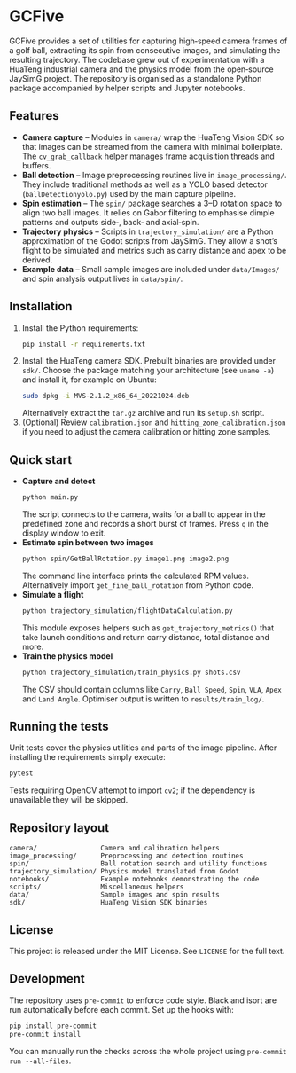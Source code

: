 # GCFive

GCFive provides a set of utilities for capturing high‑speed camera frames of a golf ball, extracting its spin from consecutive images, and simulating the resulting trajectory. The codebase grew out of experimentation with a HuaTeng industrial camera and the physics model from the open‑source JaySimG project. The repository is organised as a standalone Python package accompanied by helper scripts and Jupyter notebooks.

## Features

- **Camera capture** &ndash; Modules in `camera/` wrap the HuaTeng Vision SDK so that images can be streamed from the camera with minimal boilerplate. The `cv_grab_callback` helper manages frame acquisition threads and buffers.
- **Ball detection** &ndash; Image preprocessing routines live in `image_processing/`. They include traditional methods as well as a YOLO based detector (`ballDetectionyolo.py`) used by the main capture pipeline.
- **Spin estimation** &ndash; The `spin/` package searches a 3&ndash;D rotation space to align two ball images. It relies on Gabor filtering to emphasise dimple patterns and outputs side‑, back‑ and axial‑spin.
- **Trajectory physics** &ndash; Scripts in `trajectory_simulation/` are a Python approximation of the Godot scripts from JaySimG. They allow a shot’s flight to be simulated and metrics such as carry distance and apex to be derived.
- **Example data** &ndash; Small sample images are included under `data/Images/` and spin analysis output lives in `data/spin/`.

## Installation

1. Install the Python requirements:
   ```bash
   pip install -r requirements.txt
   ```
2. Install the HuaTeng camera SDK. Prebuilt binaries are provided under `sdk/`. Choose the package matching your architecture (see `uname -a`) and install it, for example on Ubuntu:
   ```bash
   sudo dpkg -i MVS-2.1.2_x86_64_20221024.deb
   ```
   Alternatively extract the `tar.gz` archive and run its `setup.sh` script.
3. (Optional) Review `calibration.json` and `hitting_zone_calibration.json` if you need to adjust the camera calibration or hitting zone samples.

## Quick start

- **Capture and detect**
  ```bash
  python main.py
  ```
  The script connects to the camera, waits for a ball to appear in the predefined zone and records a short burst of frames. Press `q` in the display window to exit.
- **Estimate spin between two images**
  ```bash
  python spin/GetBallRotation.py image1.png image2.png
  ```
  The command line interface prints the calculated RPM values. Alternatively import `get_fine_ball_rotation` from Python code.
- **Simulate a flight**
  ```bash
  python trajectory_simulation/flightDataCalculation.py
  ```
  This module exposes helpers such as `get_trajectory_metrics()` that take launch conditions and return carry distance, total distance and more.
- **Train the physics model**
  ```bash
  python trajectory_simulation/train_physics.py shots.csv
  ```
  The CSV should contain columns like `Carry`, `Ball Speed`, `Spin`, `VLA`, `Apex` and `Land Angle`. Optimiser output is written to `results/train_log/`.

## Running the tests

Unit tests cover the physics utilities and parts of the image pipeline. After installing the requirements simply execute:

```bash
pytest
```

Tests requiring OpenCV attempt to import `cv2`; if the dependency is unavailable they will be skipped.

## Repository layout

```
camera/                Camera and calibration helpers
image_processing/      Preprocessing and detection routines
spin/                  Ball rotation search and utility functions
trajectory_simulation/ Physics model translated from Godot
notebooks/             Example notebooks demonstrating the code
scripts/               Miscellaneous helpers
data/                  Sample images and spin results
sdk/                   HuaTeng Vision SDK binaries
```

## License

This project is released under the MIT License. See `LICENSE` for the full text.

## Development

The repository uses `pre-commit` to enforce code style. Black and isort
are run automatically before each commit. Set up the hooks with:

```bash
pip install pre-commit
pre-commit install
```

You can manually run the checks across the whole project using
`pre-commit run --all-files`.
